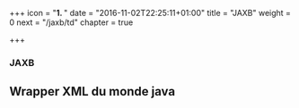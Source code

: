 +++
icon = "<b>1. </b>"
date = "2016-11-02T22:25:11+01:00"
title = "JAXB"
weight = 0
next = "/jaxb/td"
chapter = true

+++

### JAXB

## Wrapper XML du monde java



